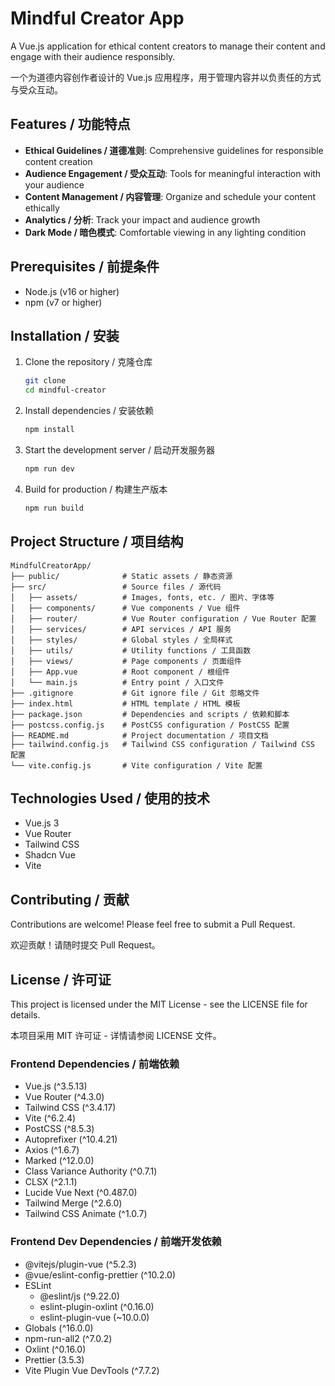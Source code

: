 # Mindful Creator App

A Vue.js application for ethical content creators to manage their content and engage with their audience responsibly.

一个为道德内容创作者设计的 Vue.js 应用程序，用于管理内容并以负责任的方式与受众互动。

## Features / 功能特点

- **Ethical Guidelines / 道德准则**: Comprehensive guidelines for responsible content creation
- **Audience Engagement / 受众互动**: Tools for meaningful interaction with your audience
- **Content Management / 内容管理**: Organize and schedule your content ethically
- **Analytics / 分析**: Track your impact and audience growth
- **Dark Mode / 暗色模式**: Comfortable viewing in any lighting condition

## Prerequisites / 前提条件

- Node.js (v16 or higher)
- npm (v7 or higher)

## Installation / 安装

1. Clone the repository / 克隆仓库
   ```bash
   git clone 
   cd mindful-creator
   ```

2. Install dependencies / 安装依赖
   ```bash
   npm install
   ```

3. Start the development server / 启动开发服务器
   ```bash
   npm run dev
   ```

4. Build for production / 构建生产版本
   ```bash
   npm run build
   ```

## Project Structure / 项目结构

```
MindfulCreatorApp/
├── public/              # Static assets / 静态资源
├── src/                 # Source files / 源代码
│   ├── assets/          # Images, fonts, etc. / 图片、字体等
│   ├── components/      # Vue components / Vue 组件
│   ├── router/          # Vue Router configuration / Vue Router 配置
│   ├── services/        # API services / API 服务
│   ├── styles/          # Global styles / 全局样式
│   ├── utils/           # Utility functions / 工具函数
│   ├── views/           # Page components / 页面组件
│   ├── App.vue          # Root component / 根组件
│   └── main.js          # Entry point / 入口文件
├── .gitignore           # Git ignore file / Git 忽略文件
├── index.html           # HTML template / HTML 模板
├── package.json         # Dependencies and scripts / 依赖和脚本
├── postcss.config.js    # PostCSS configuration / PostCSS 配置
├── README.md            # Project documentation / 项目文档
├── tailwind.config.js   # Tailwind CSS configuration / Tailwind CSS 配置
└── vite.config.js       # Vite configuration / Vite 配置
```

## Technologies Used / 使用的技术

- Vue.js 3
- Vue Router
- Tailwind CSS
- Shadcn Vue
- Vite

## Contributing / 贡献

Contributions are welcome! Please feel free to submit a Pull Request.

欢迎贡献！请随时提交 Pull Request。

## License / 许可证

This project is licensed under the MIT License - see the LICENSE file for details.

本项目采用 MIT 许可证 - 详情请参阅 LICENSE 文件。

### Frontend Dependencies / 前端依赖
- Vue.js (^3.5.13)
- Vue Router (^4.3.0)
- Tailwind CSS (^3.4.17)
- Vite (^6.2.4)
- PostCSS (^8.5.3)
- Autoprefixer (^10.4.21)
- Axios (^1.6.7)
- Marked (^12.0.0)
- Class Variance Authority (^0.7.1)
- CLSX (^2.1.1)
- Lucide Vue Next (^0.487.0)
- Tailwind Merge (^2.6.0)
- Tailwind CSS Animate (^1.0.7)

### Frontend Dev Dependencies / 前端开发依赖
- @vitejs/plugin-vue (^5.2.3)
- @vue/eslint-config-prettier (^10.2.0)
- ESLint
  - @eslint/js (^9.22.0)
  - eslint-plugin-oxlint (^0.16.0)
  - eslint-plugin-vue (~10.0.0)
- Globals (^16.0.0)
- npm-run-all2 (^7.0.2)
- Oxlint (^0.16.0)
- Prettier (3.5.3)
- Vite Plugin Vue DevTools (^7.7.2)
